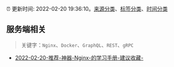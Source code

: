 :alarm_clock: 更新时间: 2022-02-20 19:36:10。[来源分类](../README.md)、[标签分类](../TAGS.md)、[时间分类](../TIMELINE.md)

## 服务端相关


> 关键字：`Nginx`、`Docker`、`GraphQL`、`REST`、`gRPC`



- [2022-02-20-推荐-神器-Nginx-的学习手册-建议收藏-](https://toutiao.io/k/6f1qaso) 